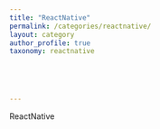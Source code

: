 ```yaml
---
title: "ReactNative"
permalink: /categories/reactnative/
layout: category
author_profile: true
taxonomy: reactnative





---
```


ReactNative

